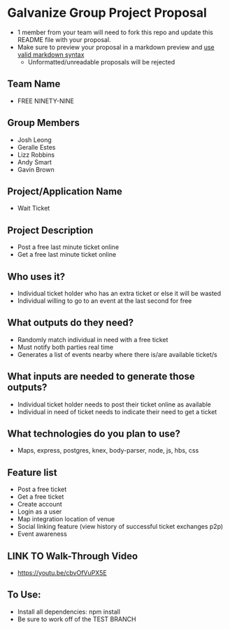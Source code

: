 # Galvanize Group Project Proposal

* 1 member from your team will need to fork this repo and update this README file with your proposal.
* Make sure to preview your proposal in a markdown preview and [use valid markdown syntax](https://help.github.com/articles/basic-writing-and-formatting-syntax/)
  * Unformatted/unreadable proposals will be rejected

## Team Name

* FREE NINETY-NINE

## Group Members

* Josh Leong
* Geralle Estes
* Lizz Robbins
* Andy Smart
* Gavin Brown

## Project/Application Name

* Wait Ticket

## Project Description

* Post a free last minute ticket online
* Get a free last minute ticket online

## Who uses it?

* Individual ticket holder who has an extra ticket or else it will be wasted
* Individual willing to go to an event at the last second for free

## What outputs do they need?

* Randomly match individual in need with a free ticket
* Must notify both parties real time
* Generates a list of events nearby where there is/are available ticket/s

## What inputs are needed to generate those outputs?

* Individual ticket holder needs to post their ticket online as available
* Individual in need of ticket needs to indicate their need to get a ticket

## What technologies do you plan to use?

* Maps, express, postgres, knex, body-parser, node, js, hbs, css

## Feature list

* Post a free ticket
* Get a free ticket
* Create account
* Login as a user
* Map integration location of venue
* Social linking feature (view history of successful ticket exchanges p2p)
* Event awareness

## LINK TO Walk-Through Video
* https://youtu.be/cbvOfVuPX5E

## To Use:
* Install all dependencies: npm install
* Be sure to work off of the TEST BRANCH

